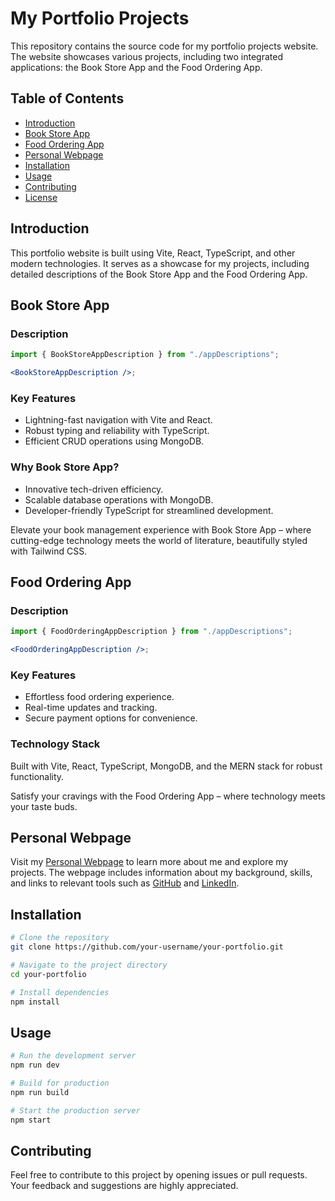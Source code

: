 # My Portfolio Projects

This repository contains the source code for my portfolio projects website. The website showcases various projects, including two integrated applications: the Book Store App and the Food Ordering App.

## Table of Contents

- [Introduction](#introduction)
- [Book Store App](#book-store-app)
- [Food Ordering App](#food-ordering-app)
- [Personal Webpage](#personal-webpage)
- [Installation](#installation)
- [Usage](#usage)
- [Contributing](#contributing)
- [License](#license)

## Introduction

This portfolio website is built using Vite, React, TypeScript, and other modern technologies. It serves as a showcase for my projects, including detailed descriptions of the Book Store App and the Food Ordering App.

## Book Store App

### Description

```jsx
import { BookStoreAppDescription } from "./appDescriptions";

<BookStoreAppDescription />;
```

### Key Features

- Lightning-fast navigation with Vite and React.
- Robust typing and reliability with TypeScript.
- Efficient CRUD operations using MongoDB.

### Why Book Store App?

- Innovative tech-driven efficiency.
- Scalable database operations with MongoDB.
- Developer-friendly TypeScript for streamlined development.

Elevate your book management experience with Book Store App – where cutting-edge technology meets the world of literature, beautifully styled with Tailwind CSS.

## Food Ordering App

### Description

```jsx
import { FoodOrderingAppDescription } from "./appDescriptions";

<FoodOrderingAppDescription />;
```

### Key Features

- Effortless food ordering experience.
- Real-time updates and tracking.
- Secure payment options for convenience.

### Technology Stack

Built with Vite, React, TypeScript, MongoDB, and the MERN stack for robust functionality.

Satisfy your cravings with the Food Ordering App – where technology meets your taste buds.

## Personal Webpage

Visit my [Personal Webpage](https://vatthana-portfolio-a20e88488316.herokuapp.com/) to learn more about me and explore my projects. The webpage includes information about my background, skills, and links to relevant tools such as [GitHub](https://github.com/VatthanaB) and [LinkedIn](www.linkedin.com/in/vatthana-boulom).

## Installation

```bash
# Clone the repository
git clone https://github.com/your-username/your-portfolio.git

# Navigate to the project directory
cd your-portfolio

# Install dependencies
npm install
```

## Usage

```bash
# Run the development server
npm run dev

# Build for production
npm run build

# Start the production server
npm start
```

## Contributing

Feel free to contribute to this project by opening issues or pull requests. Your feedback and suggestions are highly appreciated.
